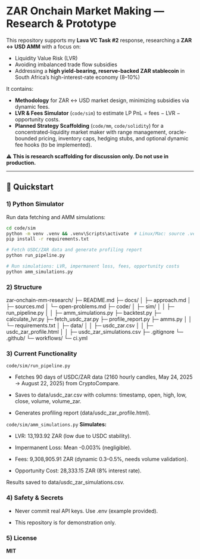 # ZAR Onchain Market Making — Research & Prototype

This repository supports my **Lava VC Task #2** response, researching a **ZAR ↔ USD AMM** with a focus on:

- Liquidity Value Risk (LVR)  
- Avoiding imbalanced trade flow subsidies  
- Addressing a **high yield-bearing, reserve-backed ZAR stablecoin** in South Africa’s high-interest-rate economy (8–10%)  

It contains:

- **Methodology** for ZAR ↔ USD market design, minimizing subsidies via dynamic fees.  
- **LVR & Fees Simulator** (`code/sim`) to estimate LP PnL = fees − LVR − opportunity costs.  
- **Planned Strategy Scaffolding** (`code/mm`, `code/solidity`) for a concentrated-liquidity market maker with range management, oracle-bounded pricing, inventory caps, hedging stubs, and optional dynamic fee hooks (to be implemented).  

⚠️ **This is research scaffolding for discussion only. Do not use in production.**

---

## 🚀 Quickstart

### 1) Python Simulator
Run data fetching and AMM simulations:

```bash
cd code/sim
python -m venv .venv && .venv\Scripts\activate  # Linux/Mac: source .venv/bin/activate
pip install -r requirements.txt

# Fetch USDC/ZAR data and generate profiling report
python run_pipeline.py  

# Run simulations: LVR, impermanent loss, fees, opportunity costs
python amm_simulations.py  

```

### 2) Structure

zar-onchain-mm-research/
├─ README.md
├─ docs/
│  ├─ approach.md
│  ├─ sources.md
│  └─ open-problems.md
├─ code/
│  ├─ sim/
│  │  ├─ run_pipeline.py
│  │  ├─ amm_simulations.py
      ├─ backtest.py
      ├─ calculate_lvr.py
      ├─ fetch_usdc_zar.py
      ├─ profile_report.py
      ├─ amms.py
│  │  └─ requirements.txt
│  ├─ data/
│  │  ├─ usdc_zar.csv
│  │  ├─ usdc_zar_profile.html
│  │  ├─ usdc_zar_simulations.csv
├─ .gitignore
└─ .github/
   └─ workflows/
      └─ ci.yml


### 3) Current Functionality

``` code/sim/run_pipeline.py ```

- Fetches 90 days of USDC/ZAR data (2160 hourly candles, May 24, 2025 → August 22, 2025) from CryptoCompare.

- Saves to data/usdc_zar.csv with columns: timestamp, open, high, low, close, volume, volume_zar.

- Generates profiling report (data/usdc_zar_profile.html).

``` code/sim/amm_simulations.py ```
**Simulates:**

- LVR: 13,193.92 ZAR (low due to USDC stability).

- Impermanent Loss: Mean -0.003% (negligible).

- Fees: 9,308,905.91 ZAR (dynamic 0.3–0.5%, needs volume validation).

- Opportunity Cost: 28,333.15 ZAR (8% interest rate).

Results saved to data/usdc_zar_simulations.csv.

### 4) Safety & Secrets

- Never commit real API keys. Use .env (example provided).

- This repository is for demonstration only.

### 5) License
**MIT**